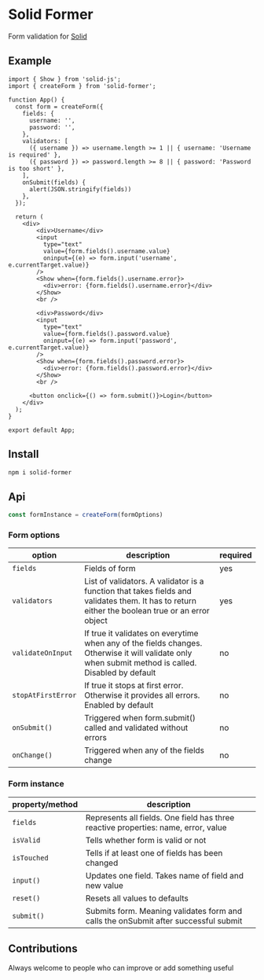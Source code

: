 # Solid Former

Form validation for [Solid](https://solidjs.com)

## Example 

```tsx
import { Show } from 'solid-js';
import { createForm } from 'solid-former'; 

function App() {
  const form = createForm({ 
    fields: {
      username: '',
      password: '',
    },
    validators: [
      ({ username }) => username.length >= 1 || { username: 'Username is required' },
      ({ password }) => password.length >= 8 || { password: 'Password is too short' },
    ],
    onSubmit(fields) {
      alert(JSON.stringify(fields))
    },
  });

  return (
    <div>
        <div>Username</div>
        <input
          type="text"
          value={form.fields().username.value}
          oninput={(e) => form.input('username', e.currentTarget.value)}
        />
        <Show when={form.fields().username.error}>
          <div>error: {form.fields().username.error}</div>
        </Show>
        <br />

        <div>Password</div>
        <input
          type="text"
          value={form.fields().password.value}
          oninput={(e) => form.input('password', e.currentTarget.value)}
        />
        <Show when={form.fields().password.error}>
          <div>error: {form.fields().password.error}</div>
        </Show>
        <br />

      <button onclick={() => form.submit()}>Login</button>
    </div>
  );
}

export default App;
```
## Install

```bash
npm i solid-former
```

## Api

```ts
const formInstance = createForm(formOptions)
```

### Form options
|option|description|required|
|-|-|-|
|`fields`|Fields of form|yes|
|`validators`|List of validators. A validator is a function that takes fields and validates them. It has to return either the boolean true or an error object |yes|
|`validateOnInput`|If true it validates on everytime when any of the fields changes. Otherwise it will validate only when submit method is called. Disabled by default |no|
|`stopAtFirstError`|If true it stops at first error. Otherwise it provides all errors. Enabled by default|no|
|`onSubmit()`|Triggered when form.submit() called and validated without errors|no|
|`onChange()`|Triggered when any of the fields change|no|


### Form instance
|property/method|description|
|-|-|
|`fields`| Represents all fields. One field has three reactive properties: name, error, value | 
|`isValid`| Tells whether form is valid or not |
|`isTouched`| Tells if at least one of fields has been changed|
|`input()`| Updates one field. Takes name of field and new value|
|`reset()`| Resets all values to defaults  |
|`submit()`| Submits form. Meaning validates form and calls the onSubmit after successful submit|

## Contributions
Always welcome to people who can improve or add something useful
